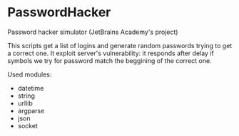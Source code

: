 # PasswordHacker
Password hacker simulator (JetBrains Academy's project)

This scripts get a list of logins and generate random passwords trying to get a correct one. It exploit server's vulnerability: it responds after delay if symbols we try for password match the beggining of the correct one.

Used modules:
- datetime
- string
- urllib
- argparse
- json
- socket
